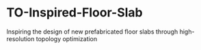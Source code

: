 # TO-Inspired-Floor-Slab
Inspiring the design of new prefabricated floor slabs through high-resolution topology optimization
